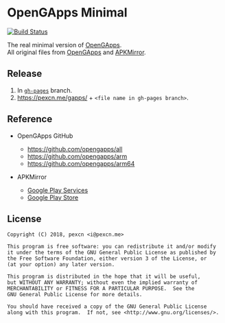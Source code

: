 # OpenGApps Minimal

[![Build Status](https://travis-ci.org/pexcn/gapps.svg?branch=master)](https://travis-ci.org/pexcn/gapps)

The real minimal version of [OpenGApps](https://opengapps.org).  
All original files from [OpenGApps](https://github.com/opengapps) and [APKMirror](https://www.apkmirror.com).

## Release

1. In [`gh-pages`](https://github.com/pexcn/gapps/tree/gh-pages) branch.
2. https://pexcn.me/gapps/ + `<file name in gh-pages branch>`.

## Reference

- OpenGApps GitHub
  - https://github.com/opengapps/all
  - https://github.com/opengapps/arm
  - https://github.com/opengapps/arm64

- APKMirror
  - [Google Play Services](https://www.apkmirror.com/apk/google-inc/google-play-services/)
  - [Google Play Store](https://www.apkmirror.com/apk/google-inc/google-play-store/)

## License

```
Copyright (C) 2018, pexcn <i@pexcn.me>

This program is free software: you can redistribute it and/or modify
it under the terms of the GNU General Public License as published by
the Free Software Foundation, either version 3 of the License, or
(at your option) any later version.

This program is distributed in the hope that it will be useful,
but WITHOUT ANY WARRANTY; without even the implied warranty of
MERCHANTABILITY or FITNESS FOR A PARTICULAR PURPOSE.  See the
GNU General Public License for more details.

You should have received a copy of the GNU General Public License
along with this program.  If not, see <http://www.gnu.org/licenses/>.
```
